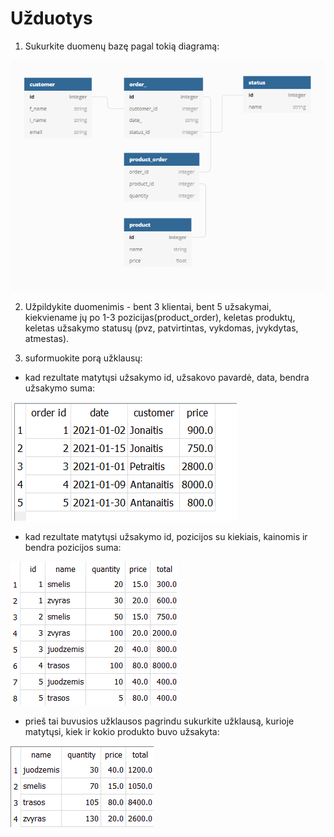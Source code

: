 # Užduotys

1. Sukurkite duomenų bazę pagal tokią diagramą:

![](uzduotis.png)

2. Užpildykite duomenimis - bent 3 klientai, bent 5 užsakymai, kiekviename jų po 1-3 pozicijas(product_order), keletas produktų, keletas užsakymo statusų (pvz, patvirtintas, vykdomas, įvykdytas, atmestas).

3. suformuokite porą užklausų:

* kad rezultate matytųsi užsakymo id, užsakovo pavardė, data, bendra užsakymo suma:

![](query1_real.png)

* kad rezultate matytųsi užsakymo id, pozicijos su kiekiais, kainomis ir bendra pozicijos suma:

![](query2.png)

* prieš tai buvusios užklausos pagrindu sukurkite užklausą, kurioje matytųsi, kiek ir kokio produkto buvo užsakyta:

![](query3.png)
